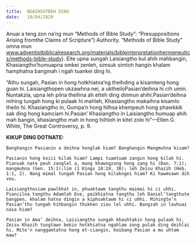 ```yaml
---
title:  NGAIHSUTBEH DING
date:   10/04/2020
---
```


Anuai a teng zon na’ng mun “Methods of Bible Study”: “Presuppositions Arising fromthe Claims of Scripture”) Authority. “Methods of Bible Study” omna mun www.adventistbiblicalresearch.org/materials/bibleinterpretationhermeneutics/methods-bible-study). Eite upna sungah Laisiangtho kul ahih mahbangin, Khasiangtho’humuapna omkei zenleh, simsuk simtoh hangin khalam hamphatna bangmah i ngah tuankei ding hi. 

“Athu sungah, Pasian in hong hotkhiatna’ng theihding a kisamteng hong guan hi. Laisiangthopen ukzawhna nei, a uktheiloPasian’deihna hi cih umin. Nuntakzia, upna leh pilna theihna ah etteh ding dinmun ahihi.Pasian’deihna mihing tungah hong ki pulaak hi mahleh, Khasiangtho makaihna kisamlo theilo hi. Khasiangtho in, Gumpa’n hong hilhsa khempeuh hong phawkkik sak ding hong kamciam hi.Pasian’ Khasiangtho in Laisiangtho humuap ahih mah bangin, khasiangtho mah in hong hilhloh in kitel zolo hi”—Ellen G. White, The Great Controversy, p. 9.

**KIKUP DING DOTNATE:**

`Banghangin Pasianin a deihna honglak hiam? Banghangin Mangmuhna kisam?` 

`Pasianin hong koici kilak hiam? Lampi tuamtuam zangin hong kilak hi. Piansak nate peuh zanglel a, mang khawngzong hong zang hi (Dan. 7:1); mangmuhna (Gen. 15:1);lim (1 Kings 18:24, 38); leh Zeisu Khazih (Heb. 1:1, 2). Nang mimal tungah Pasian hong kilakngei hiam? Ki hawmsawn dih vou.` 

`Laisiangthosiam pawlkhat in, phuaktawm tangthu maimai hi ci uhhi. Piancilna tangthu Adamleh Eve, paikhiatna tangthu leh Daniel’tangthute bangpen, khalam hatna dingin a kiphuaktawm hi ci uhhi. Mihingte’n Pasian’thu tungah hihbangin thukhen ziau lel uhhi. Bangzah in lauhuai nasa hiam?`

`Pasian in Ama’ deihna, Laisiangtho sungah khauhtakin hong pulaak hi. Zeisu Khazih tungtawn bekin hotkhiatna ngahlam zong pulak ding deihlai hi. Mite’n nanggamtatna hong et-ciangin, koibang Pasian a mu uhtam maw?`